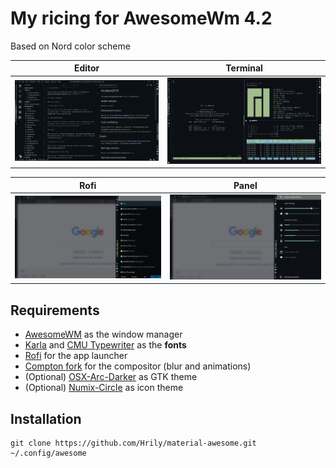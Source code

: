 # My ricing for AwesomeWm 4.2

Based on Nord color scheme


| Editor        | Terminal      |
|:-------------:|:-------------:|
|![](screenshots/awesome-wm-code.png)|![](screenshots/awesome-wm-terminal.png)|

| Rofi          | Panel         |
|:-------------:|:-------------:|
|![](screenshots/awesome-wm-rofi.png)|![](screenshots/awesome-wm-left-panel.png)|

## Requirements
- [AwesomeWM](https://awesomewm.org/) as the window manager
- [Karla](https://fonts.google.com/specimen/Karla) and [CMU Typewriter](https://fontlibrary.org/en/font/cmu-typewriter) as the **fonts**
- [Rofi](https://github.com/DaveDavenport/rofi) for the app launcher
- [Compton fork](https://github.com/tryone144/compton) for the compositor (blur and animations)
- (Optional) [OSX-Arc-Darker]([https://github.com/nana-4/materia-theme](https://aur.archlinux.org/packages/osx-arc-darker/)) as GTK theme
- (Optional) [Numix-Circle](https://github.com/numixproject/numix-icon-theme-circle) as icon theme

## Installation

```
git clone https://github.com/Hrily/material-awesome.git ~/.config/awesome
```

